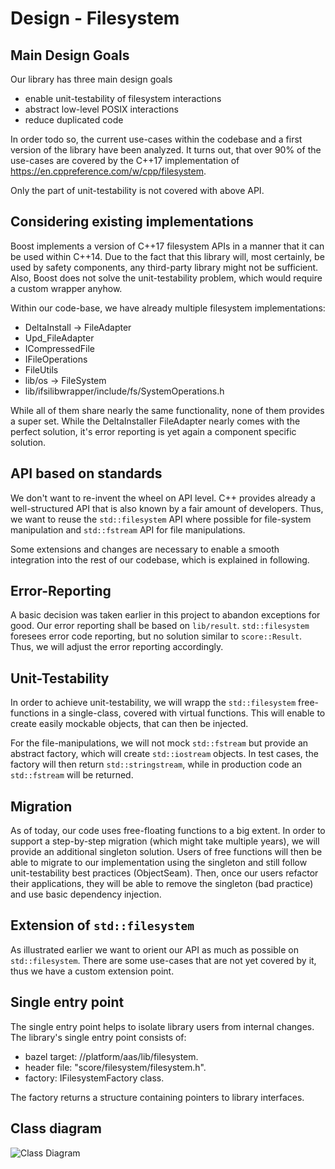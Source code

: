 # Design - Filesystem

## Main Design Goals

Our library has three main design goals

* enable unit-testability of filesystem interactions
* abstract low-level POSIX interactions
* reduce duplicated code

In order todo so, the current use-cases within the codebase and a first version of the library have been analyzed. It
turns out, that over 90% of the use-cases are covered by the C++17 implementation
of https://en.cppreference.com/w/cpp/filesystem.

Only the part of unit-testability is not covered with above API.

## Considering existing implementations

Boost implements a version of C++17 filesystem APIs in a manner that it can be used within C++14. Due to the fact that
this library will, most certainly, be used by safety components, any third-party library might not be sufficient. Also,
Boost does not solve the unit-testability problem, which would require a custom wrapper anyhow.

Within our code-base, we have already multiple filesystem implementations:

* DeltaInstall -> FileAdapter
* Upd_FileAdapter
* ICompressedFile
* IFileOperations
* FileUtils
* lib/os -> FileSystem
* lib/ifsilibwrapper/include/fs/SystemOperations.h

While all of them share nearly the same functionality, none of them provides a super set. While the DeltaInstaller
FileAdapter nearly comes with the perfect solution, it's error reporting is yet again a component specific solution.

## API based on standards

We don't want to re-invent the wheel on API level. C++ provides already a well-structured API that is also known by a
fair amount of developers. Thus, we want to reuse the `std::filesystem` API where possible for file-system manipulation
and `std::fstream` API for file manipulations.

Some extensions and changes are necessary to enable a smooth integration into the rest of our codebase, which is
explained in following.

## Error-Reporting

A basic decision was taken earlier in this project to abandon exceptions for good. Our error reporting shall be based on
`lib/result`. `std::filesystem` foresees error code reporting, but no solution similar to `score::Result`. Thus, we will adjust
the error reporting accordingly.

## Unit-Testability

In order to achieve unit-testability, we will wrapp the `std::filesystem` free-functions in a single-class,
covered with virtual functions. This will enable to create easily mockable objects, that can then be injected.

For the file-manipulations, we will not mock `std::fstream` but provide an abstract factory, which will
create `std::iostream` objects. In test cases, the factory will then return `std::stringstream`, while in production
code an `std::fstream` will be returned.

## Migration

As of today, our code uses free-floating functions to a big extent. In order to support a step-by-step migration (which
might take multiple years), we will provide an additional singleton solution. Users of free functions will then be able
to migrate to our implementation using the singleton and still follow unit-testability best practices (ObjectSeam).
Then, once our users refactor their applications, they will be able to remove the singleton (bad practice) and use basic
dependency injection.

## Extension of `std::filesystem`

As illustrated earlier we want to orient our API as much as possible on `std::filesystem`.
There are some use-cases that are not yet covered by it, thus we have a custom extension point.

## Single entry point

The single entry point helps to isolate library users from internal changes.
The library's single entry point consists of:
- bazel target: //platform/aas/lib/filesystem.
- header file: "score/filesystem/filesystem.h".
- factory: IFilesystemFactory class.

The factory returns a structure containing pointers to library interfaces.

## Class diagram

![Class Diagram](https://www.plantuml.com/plantuml/proxy?src=https://raw.githubusercontent.com/swh/ddad_score/filesystem/design/structure.uxf)
